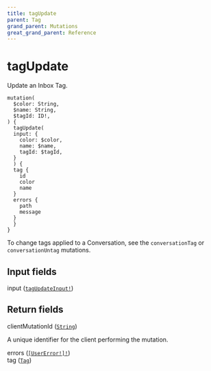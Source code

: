 ```yaml
---
title: tagUpdate
parent: Tag
grand_parent: Mutations
great_grand_parent: Reference
---
```


# tagUpdate

Update an Inbox Tag.

```
mutation(
  $color: String,
  $name: String,
  $tagId: ID!,
) {
  tagUpdate(
  input: {
    color: $color,
    name: $name,
    tagId: $tagId,
  }
  ) {
  tag {
    id
    color
    name
  }
  errors {
    path
    message
  }
  }
}
```

To change tags applied to a Conversation, see the `conversationTag` or
`conversationUntag` mutations.

## Input fields

<div class="field-entry ">
  <span id="input" class="field-name anchored">input (<code><a href="/docs/reference/input_object/tag/tag_update_input">tagUpdateInput!</a></code>)</span>

  <div class="description-wrapper">

  </div>
</div>

## Return fields

<div class="field-entry ">
  <span id="client_mutation_id" class="field-name anchored">clientMutationId (<code><a href="/docs/reference/scalar/string">String</a></code>)</span>

  <div class="description-wrapper">
   <p>A unique identifier for the client performing the mutation.</p>

  </div>
</div>

<div class="field-entry ">
  <span id="errors" class="field-name anchored">errors (<code><a href="/docs/reference/object/user_error">[UserError!]!</a></code>)</span>

  <div class="description-wrapper">

  </div>
</div>

<div class="field-entry ">
  <span id="tag" class="field-name anchored">tag (<code><a href="/docs/reference/object/tag">Tag</a></code>)</span>

  <div class="description-wrapper">

  </div>
</div>


